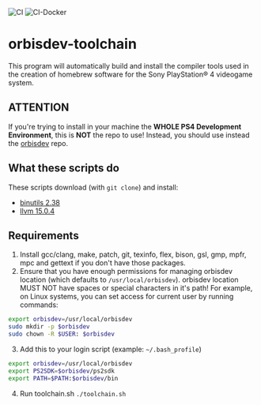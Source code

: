 ![CI](https://github.com/orbisdev/orbisdev-toolchain/workflows/CI/badge.svg)
![CI-Docker](https://github.com/orbisdev/orbisdev-toolchain/workflows/CI-Docker/badge.svg)

# orbisdev-toolchain

This program will automatically build and install the compiler tools used in the creation of homebrew software for the Sony PlayStation® 4 videogame system.

## **ATTENTION**

If you're trying to install in your machine the **WHOLE PS4 Development Environment**, this is **NOT** the repo to use! Instead, you should use instead the [orbisdev](https://github.com/orbisdev/orbisdev "orbisdev") repo.

## What these scripts do

These scripts download (with `git clone`) and install:

-   [binutils 2.38](http://www.gnu.org/software/binutils/ "binutils")
-   [llvm 15.0.4](https://llvm.org/ "llvm")

## Requirements

1.  Install gcc/clang, make, patch, git, texinfo, flex, bison, gsl, gmp, mpfr, mpc and gettext if you don't have those packages.
2.  Ensure that you have enough permissions for managing orbisdev location (which defaults to `/usr/local/orbisdev`). orbisdev location MUST NOT have spaces or special characters in it's path! For example, on Linux systems, you can set access for current user by running commands:
```bash
export orbisdev=/usr/local/orbisdev
sudo mkdir -p $orbisdev
sudo chown -R $USER: $orbisdev
```
3.  Add this to your login script (example: `~/.bash_profile`)
```bash
export orbisdev=/usr/local/orbisdev
export PS2SDK=$orbisdev/ps2sdk
export PATH=$PATH:$orbisdev/bin
```
4.  Run toolchain.sh
    `./toolchain.sh`
